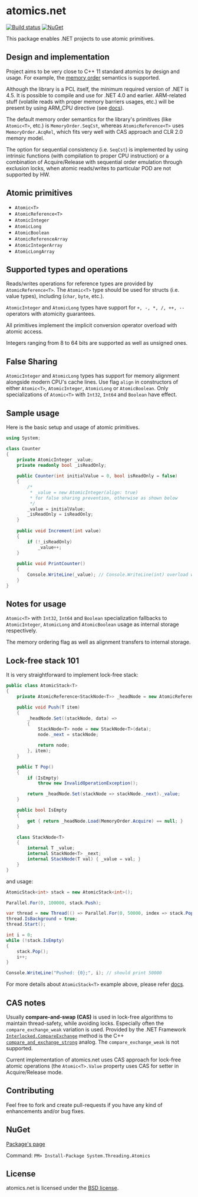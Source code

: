 # atomics.net

[![Build status](https://ci.appveyor.com/api/projects/status/wnh7fat3oqas0wer?svg=true)](https://ci.appveyor.com/project/szKarlen/atomics-net) [![NuGet](https://img.shields.io/nuget/v/System.Threading.Atomics.svg?style=flat)](http://www.nuget.org/packages/System.Threading.Atomics/)

This package enables .NET projects to use atomic primitives.

Design and implementation
-------

Project aims to be very close to C++ 11 standard atomics by design and usage. For example, the [memory order](http://en.cppreference.com/w/cpp/atomic/memory_order) semantics is supported.

Although the library is a PCL itself, the minimum required version of .NET is 4.5. It is possible to compile and use for .NET 4.0 and earlier. ARM-related stuff (volatile reads with proper memory barriers usages, etc.) will be present by using ARM_CPU directive (see [docs](Documentation/memorymodel101.md)).

The default memory order semantics for the library's primitives (like `Atomic<T>`, etc.) is `MemoryOrder.SeqCst`, whereas `AtomicReference<T>` uses `MemoryOrder.AcqRel`, which fits very well with CAS approach and CLR 2.0 memory model.

The option for sequential consistency (i.e. `SeqCst`) is implemented by using intrinsic functions (with compilation to proper CPU instruction) or a combination of Acquire/Release with sequential order emulation through exclusion locks, when atomic reads/writes to particular POD are not supported by HW.

Atomic primitives
-------

* `Atomic<T>`
* `AtomicReference<T>`
* `AtomicInteger`
* `AtomicLong`
* `AtomicBoolean`
* `AtomicReferenceArray`
* `AtomicIntegerArray`
* `AtomicLongArray`

Supported types and operations
-------
Reads/writes operations for reference types are provided by `AtomicReference<T>`.
The `Atomic<T>` type should be used for structs (i.e. value types), including (`char`, `byte`, etc.).

`AtomicInteger` and `AtomicLong` types have support for `+, -, *, /, ++, --` operators with atomicity guarantees.

All primitives implement the implicit conversion operator overload with atomic access.

Integers ranging from 8 to 64 bits are supported as well as unsigned ones.

False Sharing
-------

`AtomicInteger` and `AtomicLong` types has support for memory alignment alongside modern CPU's cache lines. Use flag `align` in constructors of either `Atomic<T>`, `AtomicInteger`, `AtomicLong` or `AtomicBoolean`. Only specializations of `Atomic<T>` with `Int32`, `Int64` and `Boolean` have effect.

Sample usage
-------

Here is the basic setup and usage of atomic primitives.

``` csharp
using System;

class Counter
{
    private AtomicInteger _value;
    private readonly bool _isReadOnly;
    
    public Counter(int initialValue = 0, bool isReadOnly = false)
    {
        /*
         * _value = new AtomicInteger(align: true)
         * for false sharing prevention, otherwise as shown below
         */
        _value = initialValue;
        _isReadOnly = isReadOnly;
    }
    
    public void Increment(int value)
    {
        if (!_isReadOnly)
            _value++;
    }
    
    public void PrintCounter()
    {
        Console.WriteLine(_value); // Console.WriteLine(int) overload will be used
    }
}
```

Notes for usage
-------

`Atomic<T>` with `Int32`, `Int64` and `Boolean` specialization fallbacks to `AtomicInteger`, `AtomicLong` and `AtomicBoolean` usage as internal storage respectively.

The memory ordering flag as well as alignment transfers to internal storage.

Lock-free stack 101
-------

It is very straightforward to implement lock-free stack:
``` csharp
public class AtomicStack<T>
{
    private AtomicReference<StackNode<T>> _headNode = new AtomicReference<StackNode<T>>();

    public void Push(T item)
    {
        _headNode.Set((stackNode, data) =>
        {
            StackNode<T> node = new StackNode<T>(data);
            node._next = stackNode;

            return node;
        }, item);
    }

    public T Pop()
    {
        if (IsEmpty)
            throw new InvalidOperationException();

        return _headNode.Set(stackNode => stackNode._next)._value;
    }

    public bool IsEmpty
    {
        get { return _headNode.Load(MemoryOrder.Acquire) == null; }
    }

    class StackNode<T>
    {
        internal T _value;
        internal StackNode<T> _next;
        internal StackNode(T val) { _value = val; }
    }
}
```

and usage:
``` csharp
AtomicStack<int> stack = new AtomicStack<int>();

Parallel.For(0, 100000, stack.Push);

var thread = new Thread(() => Parallel.For(0, 50000, index => stack.Pop()));
thread.IsBackground = true;
thread.Start();

int i = 0;
while (!stack.IsEmpty)
{
    stack.Pop();
    i++;
}

Console.WriteLine("Pushed: {0};", i); // should print 50000
```

For more details about `AtomicStack<T>` example above, please refer [docs](Documentation/lockfreestack101.md).

CAS notes
-------
Usually **compare-and-swap (CAS)** is used in lock-free algorithms to maintain thread-safety, while avoiding locks. Especially often the `compare_exchange_weak` variation is used.
Provided by the .NET Framework [`Interlocked.CompareExchange`](https://msdn.microsoft.com/ru-ru/library/system.threading.interlocked.compareexchange(v=vs.110).aspx) method is the C++ [`compare_and_exchange_strong`](http://en.cppreference.com/w/cpp/atomic/atomic/compare_exchange) analog. The `compare_exchange_weak` is not supported.

Current implementation of atomics.net uses CAS approach for lock-free atomic operations (the `Atomic<T>.Value` property uses CAS for setter in Acquire/Release mode.

Contributing
-------

Feel free to fork and create pull-requests if you have any kind of enhancements and/or bug fixes.

NuGet
-------

[Package's page](https://www.nuget.org/packages/System.Threading.Atomics)

Command: `PM> Install-Package System.Threading.Atomics`

License
-------

atomics.net is licensed under the [BSD license](LICENSE).
